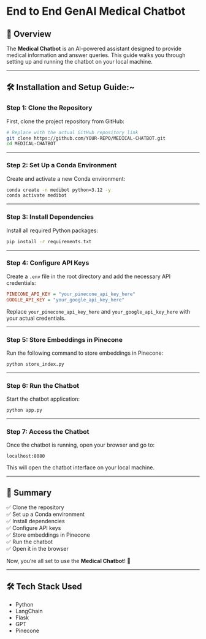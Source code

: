 # End to End GenAI Medical Chatbot

## 🚀 Overview
The **Medical Chatbot** is an AI-powered assistant designed to provide medical information and answer queries. This guide walks you through setting up and running the chatbot on your local machine.

---

## 🛠️ Installation and Setup Guide:~

### **Step 1: Clone the Repository**
First, clone the project repository from GitHub:
```bash
# Replace with the actual GitHub repository link
git clone https://github.com/YOUR-REPO/MEDICAL-CHATBOT.git
cd MEDICAL-CHATBOT
```

---

### **Step 2: Set Up a Conda Environment**
Create and activate a new Conda environment:
```bash
conda create -n medibot python=3.12 -y
conda activate medibot
```

---

### **Step 3: Install Dependencies**
Install all required Python packages:
```bash
pip install -r requirements.txt
```

---

### **Step 4: Configure API Keys**
Create a `.env` file in the root directory and add the necessary API credentials:
```ini
PINECONE_API_KEY = "your_pinecone_api_key_here"
GOOGLE_API_KEY = "your_google_api_key_here"
```
Replace `your_pinecone_api_key_here` and `your_google_api_key_here` with your actual credentials.

---

### **Step 5: Store Embeddings in Pinecone**
Run the following command to store embeddings in Pinecone:
```bash
python store_index.py
```

---

### **Step 6: Run the Chatbot**
Start the chatbot application:
```bash
python app.py
```

---

### **Step 7: Access the Chatbot**
Once the chatbot is running, open your browser and go to:
```
localhost:8080
```
This will open the chatbot interface on your local machine.

---

## 🎯 Summary
✅ Clone the repository  
✅ Set up a Conda environment  
✅ Install dependencies  
✅ Configure API keys  
✅ Store embeddings in Pinecone  
✅ Run the chatbot  
✅ Open it in the browser  

Now, you’re all set to use the **Medical Chatbot**! 🚀

---

## 🛠 Tech Stack Used
- Python  
- LangChain  
- Flask  
- GPT  
- Pinecone
